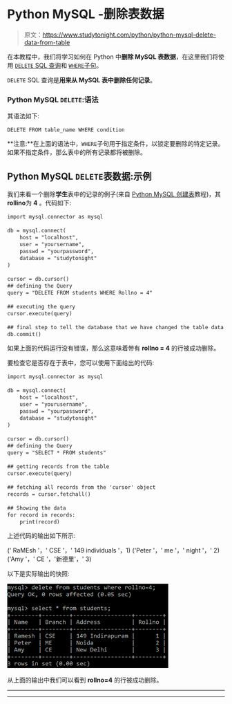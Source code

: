 # Python MySQL -删除表数据

> 原文：<https://www.studytonight.com/python/python-mysql-delete-data-from-table>

在本教程中，我们将学习如何在 Python 中**删除 MySQL 表数据**，在这里我们将使用 [`DELETE` SQL 查询](/dbms/dml-delete-command.php)和 [`WHERE`子句](/dbms/where-clause.php)。

`DELETE` SQL 查询是**用来从 MySQL 表中删除任何记录**。

### Python MySQL `DELETE`:语法

其语法如下:

```
DELETE FROM table_name WHERE condition
```

**注意:**在上面的语法中，`WHERE`子句用于指定条件，以锁定要删除的特定记录。如果不指定条件，那么表中的所有记录都将被删除。

## Python MySQL `DELETE`表数据:示例

我们来看一个删除**学生**表中的记录的例子(来自 [Python MySQL 创建表](/python/python-mysql-create-table)教程)，其**rollino**为 **4** 。代码如下:

```
import mysql.connector as mysql

db = mysql.connect(
    host = "localhost",
    user = "yoursername",
    passwd = "yourpassword",
    database = "studytonight"
)

cursor = db.cursor()
## defining the Query
query = "DELETE FROM students WHERE Rollno = 4"

## executing the query
cursor.execute(query)

## final step to tell the database that we have changed the table data
db.commit()
```

如果上面的代码运行没有错误，那么这意味着带有 **rollno = 4** 的行被成功删除。

要检查它是否存在于表中，您可以使用下面给出的代码:

```
import mysql.connector as mysql

db = mysql.connect(
    host = "localhost",
    user = "yourusername",
    passwd = "yourpassword",
    database = "studytonight"
)

cursor = db.cursor()
## defining the Query
query = "SELECT * FROM students"

## getting records from the table
cursor.execute(query)

## fetching all records from the 'cursor' object
records = cursor.fetchall()

## Showing the data
for record in records:
    print(record)
```

上述代码的输出如下所示:

(' RaMEsh '，' CSE '，' 149 individuals '，1) ('Peter '，' me '，' night '，' 2) ('Amy '，' CE '，'新德里'，' 3)

以下是实际输出的快照:

![Python MySQL - delete table data](img/f3bf57ce395477dd2dd5f0f8ce42afb3.png)

从上面的输出中我们可以看到 **rollno=4** 的行被成功删除。

* * *

* * *